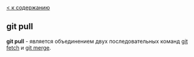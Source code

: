[ < к содержанию](./readme.md)

## git pull

**git pull** - является объединением двух последовательных команд [git fetch](./fetch.md) и [git merge](./merge.md).
